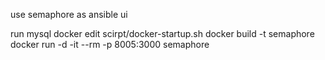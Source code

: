 use semaphore as ansible ui 


run mysql docker
edit scirpt/docker-startup.sh
docker build -t semaphore 
docker run -d  -it --rm   -p 8005:3000 semaphore

